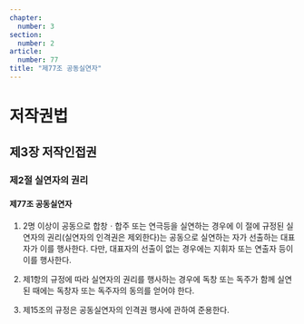 ```yaml
---
chapter:
  number: 3
section:
  number: 2
article:
  number: 77
title: "제77조 공동실연자"
---
```

# 저작권법

## 제3장 저작인접권

### 제2절 실연자의 권리

#### 제77조 공동실연자

1. 2명 이상이 공동으로 합창ㆍ합주 또는 연극등을 실연하는 경우에 이 절에 규정된 실연자의 권리(실연자의 인격권은 제외한다)는 공동으로 실연하는 자가 선출하는 대표자가 이를 행사한다. 다만, 대표자의 선출이 없는 경우에는 지휘자 또는 연출자 등이 이를 행사한다.

2. 제1항의 규정에 따라 실연자의 권리를 행사하는 경우에 독창 또는 독주가 함께 실연된 때에는 독창자 또는 독주자의 동의를 얻어야 한다.

3. 제15조의 규정은 공동실연자의 인격권 행사에 관하여 준용한다.